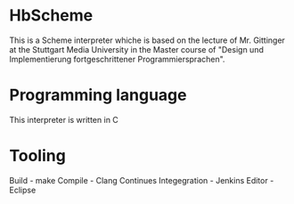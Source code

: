 # HbScheme
This is a Scheme interpreter whiche is based on the lecture of Mr. Gittinger at the Stuttgart Media University in the Master course of "Design und Implementierung fortgeschrittener Programmiersprachen".

# Programming language
  This interpreter is written in C

# Tooling
  Build - make
  Compile - Clang
  Continues Integegration - Jenkins
  Editor - Eclipse
